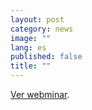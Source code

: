 ```yaml
---
layout: post
category: news
image: ""
lang: es
published: false
title: ""
---
```



<a href="https://www.youtube.com/watch?v=xYxzGBnWdVc" target="_blank"><i class="icon-s-youtube"></i> Ver webminar</a>.

<br>


<br>
<br>
<br>
<br>
<br>
<br>
<br>
<br>
<br>
<br>
<br>

 
